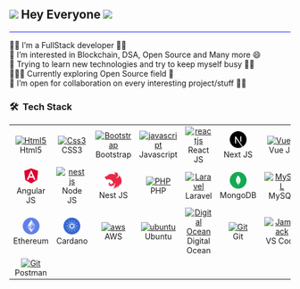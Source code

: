## <img src="https://media.giphy.com/media/iY8CRBdQXODJSCERIr/giphy.gif" width="30px"> Hey Everyone <img src="https://media.giphy.com/media/iY8CRBdQXODJSCERIr/giphy.gif" width="30px">

<hr style="height:2px;border-width:1;border-radius: 5px;color:gray;background-color:#8080ff">

👋🏻 I’m a FullStack developer ✌🏻 <br/>
👀 I’m interested in Blockchain, DSA, Open Source and Many more 😄<br/>
🌱 Trying to learn new technologies and try to keep myself busy 🤵🏻 <br/>
👨🏻‍💻 Currently exploring Open Source field 📱</br>
💞️ I’m open for collaboration on every interesting project/stuff ✌🏻<br/>

### 🛠 &nbsp;Tech Stack

<table align="center">
  <tr>
      <td align="center" width="60">
      <a href="#html5">
        <img src="https://seeklogo.com/images/H/html5-without-wordmark-color-logo-14D252D878-seeklogo.com.png" width="30" height="30" alt="Html5" />
      </a>
      <br>Html5
    </td>
    <td align="center" width="60">
      <a href="#css3">
        <img src="https://upload.wikimedia.org/wikipedia/commons/thumb/6/62/CSS3_logo.svg/48px-CSS3_logo.svg.png" width="30" height="30" alt="Css3" />
      </a>
      <br>CSS3
    </td>
     <td align="center" width="60">
      <a href="#bootstrap">
        <img src="https://cdn.worldvectorlogo.com/logos/bootstrap-4.svg" width="48" height="48" alt="Bootstrap" />
      </a>
      <br>Bootstrap
    </td>
     <td align="center" width="60">
      <a href="#js">
        <img src="https://upload.wikimedia.org/wikipedia/commons/thumb/9/99/Unofficial_JavaScript_logo_2.svg/1024px-Unofficial_JavaScript_logo_2.svg.png" width="30" height="30" alt="javascript" />
      </a>
      <br>Javascript
    </td>
    <td align="center" width="60">
      <a href="#vuejs">
        <img src="https://www.vectorlogo.zone/logos/reactjs/reactjs-icon.svg" width="30" height="30" alt="reactjs" />
      </a>
      <br>React JS
    </td>
     <td align="center" width="60">
      <a href="#vuejs">
        <img src="./next-js.svg" width="30" height="30" alt="Vuejs" />
      </a>
      <br>Next JS
    </td>
    </td>
     <td align="center" width="60">
      <a href="#vuejs">
        <img src="https://www.vectorlogo.zone/logos/vuejs/vuejs-icon.svg" width="30" height="30" alt="Vuejs" />
      </a>
      <br>Vue JS
    </td>
     <td align="center" width="60">
      <a href="#suhailkakar-tech">
        <img src="https://www.vectorlogo.zone/logos/nuxtjs/nuxtjs-icon.svg" width="30" height="30" alt="Nuxtjs" />
      </a>
      <br>Nuxt JS
    </td>
  </tr>
  <tr>
    <td align="center" width="60">
      <a href="#https://angular.io/">
        <img src="./angular.svg" width="30" height="30" alt="nest js" />
      </a>
      <br>Angular JS
    </td>
    <td align="center" width="60">
      <a href="#nestjs">
        <img src="https://www.vectorlogo.zone/logos/nodejs/nodejs-icon.svg" width="30" height="30" alt="nest js" />
      </a>
      <br>Node JS
    </td>
    <td align="center" width="60">
      <a href="#nestjs">
        <img src="./nestjs.png" width="30" height="30" alt="nest js" />
      </a>
      <br>Nest JS
    </td>
    <td align="center" width="60">
      <a href="#nuxtjs" >
        <img src="https://i.ibb.co/LzmYpDX/146-1466902-php-logo-png-transparent-php-logo-png-png-removebg-preview.png" width="30" height="30" alt="PHP" />
      </a>
      <br>PHP
    </td>
    <td align="center" width="60">
      <a href="#laravel">
        <img src="https://cdn.worldvectorlogo.com/logos/laravel-2.svg" width="30" height="30" alt="Laravel" />
      </a>
      <br>Laravel
    </td>     
    <td align="center" width="60">
      <a href="#MongoDB">
        <img src="./mongodb.svg" width="30" height="30" alt="MongoDB" />
      </a>
      <br>MongoDB
    </td>
    <td align="center" width="60">
      <a href="#MySQL">
        <img src="https://www.logo.wine/a/logo/MySQL/MySQL-Logo.wine.svg" width="30" height="30" alt="MySQL" />
      </a>
      <br>MySQL
    </td>
     <td align="center" width="60">
      <a href="#ts">
        <img src="https://upload.wikimedia.org/wikipedia/commons/thumb/4/4c/Typescript_logo_2020.svg/1200px-Typescript_logo_2020.svg.png" width="30" height="30" alt="TypeScript" />
      </a>
      <br>TypeScript
    </td>
     <td align="center" width="60">
        <a href="#babylonjs">
          <img src="./babylon.png" width="30" height="30"
                alt="babylonjs"/>
        </a>
        <br>Babylon JS
    </td>  
  </tr>
   <tr>
    <td align="center" width="96">
      <a href="#ethereum" >
        <img src="./ethereum.svg" width="30" height="30" alt="ethereum" />
      </a>
      <br>Ethereum
    </td>
    <td align="center" width="96">
      <a href="#cardano" >
        <img src="./cardano.png" width="30" height="30" alt="cardano" />
      </a>
      <br>Cardano
    </td>
    <td align="center" width="96">
      <a href="#aws" >
        <img src="./aws.svg" width="30" height="30" alt="aws" />
      </a>
      <br>AWS
    </td>
    <td align="center" width="96">
      <a href="#ubuntu" >
        <img src="https://seeklogo.com/images/U/ubuntu-logo-8FDEC6A07B-seeklogo.com.png" width="30" height="30" alt="ubuntu" />
      </a>
      <br>Ubuntu
    </td>
     <td align="center" width="96">
      <a href="#digitalocean">
        <img src="https://upload.wikimedia.org/wikipedia/commons/f/ff/DigitalOcean_logo.svg" width="30" height="30" alt="Digital Ocean" />
      </a>
      <br>Digital Ocean
    </td>
      <td align="center" width="96">
      <a href="#git" >
        <img src="https://upload.wikimedia.org/wikipedia/commons/thumb/3/3f/Git_icon.svg/1200px-Git_icon.svg.png" width="30" height="30" alt="Git" />
      </a>
      <br>Git
    </td>
      <td align="center"  width="96">
      <a href="#vscode">
        <img src="https://upload.wikimedia.org/wikipedia/commons/9/9a/Visual_Studio_Code_1.35_icon.svg" width="30" height="30" alt="Jamstack" />
      </a>
      <br>VS Code
    </td>    
  </tr>
  <tr>
    <td align="center" width="96">
      <a href="#postman" >
        <img src="https://www.vectorlogo.zone/logos/getpostman/getpostman-icon.svg" width="30" height="30" alt="Git" />
      </a>
      <br>Postman
    </td>
  </tr>
</table>
